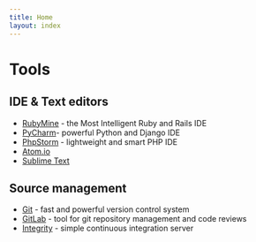 ```yaml
---
title: Home
layout: index
---
```


# Tools

## IDE & Text editors

+ [RubyMine](http://www.jetbrains.com/ruby/) - the Most Intelligent Ruby and Rails IDE
+ [PyCharm](http://www.jetbrains.com/pycharm/)- powerful Python and Django IDE
+ [PhpStorm](http://www.jetbrains.com/phpstorm/) - lightweight and smart PHP IDE
+ [Atom.io](https://atom.io)
+ [Sublime Text](http://www.sublimetext.com/3)

## Source management

+ [Git](http://www.git-scm.com) - fast and powerful version control system
+ [GitLab](https://about.gitlab.com) - tool for git repository management and code reviews
+ [Integrity](http://integrity.github.io) - simple continuous integration server
